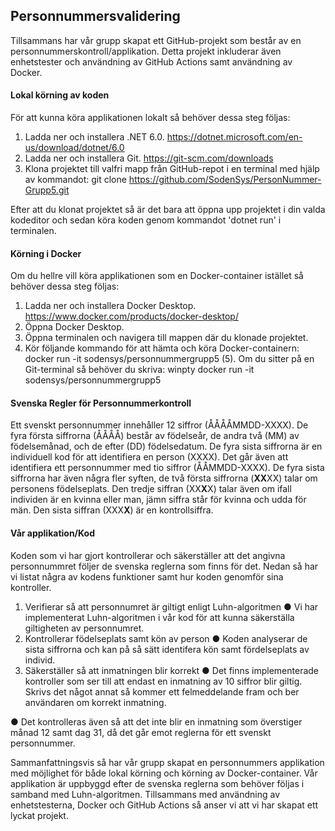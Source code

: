 <h2>Personnummersvalidering</h2>

Tillsammans har vår grupp skapat ett GitHub-projekt som består av en personnummerskontroll/applikation. Detta projekt inkluderar även enhetstester och användning av GitHub Actions samt användning av Docker.

<h4>Lokal körning av koden</h4>

För att kunna köra applikationen lokalt så behöver dessa steg följas:

1. Ladda ner och installera .NET 6.0. https://dotnet.microsoft.com/en-us/download/dotnet/6.0
2. Ladda ner och installera Git. https://git-scm.com/downloads
3. Klona projektet till valfri mapp från GitHub-repot i en terminal med hjälp av kommandot:
git clone https://github.com/SodenSys/PersonNummer-Grupp5.git

Efter att du klonat projektet så är det bara att öppna upp projektet i din valda kodeditor och sedan köra koden genom kommandot 'dotnet run' i terminalen.

<h4>Körning i Docker</h4>

Om du hellre vill köra applikationen som en Docker-container istället så behöver
dessa steg följas:

1. Ladda ner och installera Docker Desktop. https://www.docker.com/products/docker-desktop/
2. Öppna Docker Desktop.
3. Öppna terminalen och navigera till mappen där du klonade projektet.
4. Kör följande kommando för att hämta och köra Docker-containern:
docker run -it sodensys/personnummergrupp5
(5). Om du sitter på en Git-terminal så behöver du skriva:
winpty docker run -it sodensys/personnummergrupp5

<h4>Svenska Regler för Personnummerkontroll</h4>

Ett svenskt personnummer innehåller 12 siffror (ÅÅÅÅMMDD-XXXX).
De fyra första siffrorna (ÅÅÅÅ) består av födelseår, de andra två (MM) av födelsemånad, och
de efter (DD) födelsedatum.
De fyra sista siffrorna är en individuell kod för att identifiera en person (XXXX). Det går även
att identifiera ett personnummer med tio siffror (ÅÅMMDD-XXXX).
De fyra sista siffrorna har även några fler syften, de två första siffrorna (**XX**XX) talar om
personens födelseplats.
Den tredje siffran (XX**X**X) talar även om ifall individen är en kvinna eller man, jämn siffra står
för kvinna och udda för män.
Den sista siffran (XXX**X**) är en kontrollsiffra.

<h4>Vår applikation/Kod</h4>

Koden som vi har gjort kontrollerar och säkerställer att det angivna personnummret
följer de svenska reglerna som finns för det. Nedan så har vi listat några av kodens
funktioner samt hur koden genomför sina kontroller.

1. Verifierar så att personnumret är giltigt enligt Luhn-algoritmen
● Vi har implementerat Luhn-algoritmen i vår kod för att kunna säkerställa giltigheten
av personnumret.
2. Kontrollerar födelseplats samt kön av person
● Koden analyserar de sista siffrorna och kan på så sätt identifera kön samt
fördelseplats av individ.
3. Säkerställer så att inmatningen blir korrekt
● Det finns implementerade kontroller som ser till att endast en inmatning av 10 siffror
blir giltig. Skrivs det något annat så kommer ett felmeddelande fram och ber
användaren om korrekt inmatning.

● Det kontrolleras även så att det inte blir en inmatning som överstiger månad 12 samt
dag 31, då det går emot reglerna för ett svenskt personnummer.

Sammanfattningsvis så har vår grupp skapat en personnummers applikation med möjlighet
för både lokal körning och körning av Docker-container. Vår applikation är uppbyggd efter de
svenska reglerna som behöver följas i samband med Luhn-algoritmen. Tillsammans med
användning av enhetstesterna, Docker och GitHub Actions så anser vi att vi har skapat ett
lyckat projekt.
